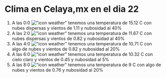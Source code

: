 # Clima en Celaya,mx en el dia 22

1. A las 0:0 !["icon weather"](http://openweathermap.org/img/w/03n.png) tenemos una temperatura de 15.12 C con nubes dispersas y  vientos de 1.11 y nubosidad al 40%
1. A las 2:0 !["icon weather"](http://openweathermap.org/img/w/03n.png) tenemos una temperatura de 11.67 C con nubes dispersas y  vientos de 0.82 y nubosidad al 40%
1. A las 4:0 !["icon weather"](http://openweathermap.org/img/w/02n.png) tenemos una temperatura de 10.71 C con algo de nubes y  vientos de 0.82 y nubosidad al 20%
1. A las 6:0 !["icon weather"](http://openweathermap.org/img/w/01n.png) tenemos una temperatura de 10.32 C con cielo claro y  vientos de 0.45 y nubosidad al 5%
1. A las 8:0 !["icon weather"](http://openweathermap.org/img/w/02d.png) tenemos una temperatura de 9 C con algo de nubes y  vientos de 0.76 y nubosidad al 20%
